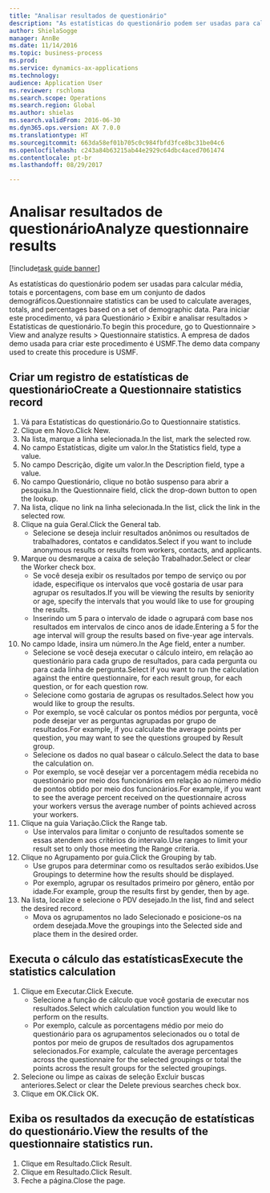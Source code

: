 ```yaml
--- 
title: "Analisar resultados de questionário"
description: "As estatísticas do questionário podem ser usadas para calcular média, totais e porcentagens, com base em um conjunto de dados demográficos."
author: ShielaSogge
manager: AnnBe
ms.date: 11/14/2016
ms.topic: business-process
ms.prod: 
ms.service: dynamics-ax-applications
ms.technology: 
audience: Application User
ms.reviewer: rschloma
ms.search.scope: Operations
ms.search.region: Global
ms.author: shielas
ms.search.validFrom: 2016-06-30
ms.dyn365.ops.version: AX 7.0.0
ms.translationtype: HT
ms.sourcegitcommit: 663da58ef01b705c0c984fbfd3fce8bc31be04c6
ms.openlocfilehash: c243a84b63215ab44e2929c64dbc4aced7061474
ms.contentlocale: pt-br
ms.lasthandoff: 08/29/2017

---
```

# <a name="analyze-questionnaire-results"></a><span data-ttu-id="cd348-103">Analisar resultados de questionário</span><span class="sxs-lookup"><span data-stu-id="cd348-103">Analyze questionnaire results</span></span>

[!include[task guide banner](../../includes/task-guide-banner.md)]

<span data-ttu-id="cd348-104">As estatísticas do questionário podem ser usadas para calcular média, totais e porcentagens, com base em um conjunto de dados demográficos.</span><span class="sxs-lookup"><span data-stu-id="cd348-104">Questionnaire statistics can be used to calculate averages, totals, and percentages based on a set of demographic data.</span></span> <span data-ttu-id="cd348-105">Para iniciar este procedimento, vá para Questionário > Exibir e analisar resultados > Estatísticas de questionário.</span><span class="sxs-lookup"><span data-stu-id="cd348-105">To begin this procedure, go to Questionnaire > View and analyze results > Questionnaire statistics.</span></span> <span data-ttu-id="cd348-106">A empresa de dados demo usada para criar este procedimento é USMF.</span><span class="sxs-lookup"><span data-stu-id="cd348-106">The demo data company used to create this procedure is USMF.</span></span>


## <a name="create-a-questionnaire-statistics-record"></a><span data-ttu-id="cd348-107">Criar um registro de estatísticas de questionário</span><span class="sxs-lookup"><span data-stu-id="cd348-107">Create a Questionnaire statistics record</span></span>
1. <span data-ttu-id="cd348-108">Vá para Estatísticas do questionário.</span><span class="sxs-lookup"><span data-stu-id="cd348-108">Go to Questionnaire statistics.</span></span>
2. <span data-ttu-id="cd348-109">Clique em Novo.</span><span class="sxs-lookup"><span data-stu-id="cd348-109">Click New.</span></span>
3. <span data-ttu-id="cd348-110">Na lista, marque a linha selecionada.</span><span class="sxs-lookup"><span data-stu-id="cd348-110">In the list, mark the selected row.</span></span>
4. <span data-ttu-id="cd348-111">No campo Estatísticas, digite um valor.</span><span class="sxs-lookup"><span data-stu-id="cd348-111">In the Statistics field, type a value.</span></span>
5. <span data-ttu-id="cd348-112">No campo Descrição, digite um valor.</span><span class="sxs-lookup"><span data-stu-id="cd348-112">In the Description field, type a value.</span></span>
6. <span data-ttu-id="cd348-113">No campo Questionário, clique no botão suspenso para abrir a pesquisa.</span><span class="sxs-lookup"><span data-stu-id="cd348-113">In the Questionnaire field, click the drop-down button to open the lookup.</span></span>
7. <span data-ttu-id="cd348-114">Na lista, clique no link na linha selecionada.</span><span class="sxs-lookup"><span data-stu-id="cd348-114">In the list, click the link in the selected row.</span></span>
8. <span data-ttu-id="cd348-115">Clique na guia Geral.</span><span class="sxs-lookup"><span data-stu-id="cd348-115">Click the General tab.</span></span>
    * <span data-ttu-id="cd348-116">Selecione se deseja incluir resultados anônimos ou resultados de trabalhadores, contatos e candidatos.</span><span class="sxs-lookup"><span data-stu-id="cd348-116">Select if you want to include anonymous results or results from workers, contacts, and applicants.</span></span>  
9. <span data-ttu-id="cd348-117">Marque ou desmarque a caixa de seleção Trabalhador.</span><span class="sxs-lookup"><span data-stu-id="cd348-117">Select or clear the Worker check box.</span></span>
    * <span data-ttu-id="cd348-118">Se você deseja exibir os resultados por tempo de serviço ou por idade, especifique os intervalos que você gostaria de usar para agrupar os resultados.</span><span class="sxs-lookup"><span data-stu-id="cd348-118">If you will be viewing the results by seniority or age, specify the intervals that you would like to use for grouping the results.</span></span>  
    * <span data-ttu-id="cd348-119">Inserindo um 5 para o intervalo de idade o agrupará com base nos resultados em intervalos de cinco anos de idade.</span><span class="sxs-lookup"><span data-stu-id="cd348-119">Entering a 5 for the age interval will group the results based on five-year age intervals.</span></span>  
10. <span data-ttu-id="cd348-120">No campo Idade, insira um número.</span><span class="sxs-lookup"><span data-stu-id="cd348-120">In the Age field, enter a number.</span></span>
    * <span data-ttu-id="cd348-121">Selecione se você deseja executar o cálculo inteiro, em relação ao questionário para cada grupo de resultados, para cada pergunta ou para cada linha de pergunta.</span><span class="sxs-lookup"><span data-stu-id="cd348-121">Select if you want to run the calculation against the entire questionnaire, for each result group, for each question, or for each question row.</span></span>  
    * <span data-ttu-id="cd348-122">Selecione como gostaria de agrupas os resultados.</span><span class="sxs-lookup"><span data-stu-id="cd348-122">Select how you would like to group the results.</span></span>  
    * <span data-ttu-id="cd348-123">Por exemplo, se você calcular os pontos médios por pergunta, você pode desejar ver as perguntas agrupadas por grupo de resultados.</span><span class="sxs-lookup"><span data-stu-id="cd348-123">For example, if you calculate the average points per question, you may want to see the questions grouped by Result group.</span></span>  
    * <span data-ttu-id="cd348-124">Selecione os dados no qual basear o cálculo.</span><span class="sxs-lookup"><span data-stu-id="cd348-124">Select the data to base the calculation on.</span></span>  
    * <span data-ttu-id="cd348-125">Por exemplo, se você desejar ver a porcentagem média recebida no questionário por meio dos funcionários em relação ao número médio de pontos obtido por meio dos funcionários.</span><span class="sxs-lookup"><span data-stu-id="cd348-125">For example, if you want to see the average percent received on the questionnaire across your workers versus the average number of points achieved across your workers.</span></span>  
11. <span data-ttu-id="cd348-126">Clique na guia Variação.</span><span class="sxs-lookup"><span data-stu-id="cd348-126">Click the Range tab.</span></span>
    * <span data-ttu-id="cd348-127">Use intervalos para limitar o conjunto de resultados somente se essas atendem aos critérios do intervalo.</span><span class="sxs-lookup"><span data-stu-id="cd348-127">Use ranges to limit your result set to only those meeting the Range criteria.</span></span>  
12. <span data-ttu-id="cd348-128">Clique no Agrupamento por guia.</span><span class="sxs-lookup"><span data-stu-id="cd348-128">Click the Grouping by tab.</span></span>
    * <span data-ttu-id="cd348-129">Use grupos para determinar como os resultados serão exibidos.</span><span class="sxs-lookup"><span data-stu-id="cd348-129">Use Groupings to determine how the results should be displayed.</span></span>  
    * <span data-ttu-id="cd348-130">Por exemplo, agrupar os resultados primeiro por gênero, então por idade.</span><span class="sxs-lookup"><span data-stu-id="cd348-130">For example, group the results first by gender, then by age.</span></span>  
13. <span data-ttu-id="cd348-131">Na lista, localize e selecione o PDV desejado.</span><span class="sxs-lookup"><span data-stu-id="cd348-131">In the list, find and select the desired record.</span></span>
    * <span data-ttu-id="cd348-132">Mova os agrupamentos no lado Selecionado e posicione-os na ordem desejada.</span><span class="sxs-lookup"><span data-stu-id="cd348-132">Move the groupings into the Selected side and place them in the desired order.</span></span>  

## <a name="execute-the-statistics-calculation"></a><span data-ttu-id="cd348-133">Executa o cálculo das estatísticas</span><span class="sxs-lookup"><span data-stu-id="cd348-133">Execute the statistics calculation</span></span>
1. <span data-ttu-id="cd348-134">Clique em Executar.</span><span class="sxs-lookup"><span data-stu-id="cd348-134">Click Execute.</span></span>
    * <span data-ttu-id="cd348-135">Selecione a função de cálculo que você gostaria de executar nos resultados.</span><span class="sxs-lookup"><span data-stu-id="cd348-135">Select which calculation function you would like to perform on the results.</span></span>  
    * <span data-ttu-id="cd348-136">Por exemplo, calcule as porcentagens médio por meio do questionário para os agrupamentos selecionados ou o total de pontos por meio de grupos de resultados dos agrupamentos selecionados.</span><span class="sxs-lookup"><span data-stu-id="cd348-136">For example, calculate the average percentages across the questionnaire for the selected groupings or total the points across the result groups for the selected groupings.</span></span>  
2. <span data-ttu-id="cd348-137">Selecione ou limpe as caixas de seleção Excluir buscas anteriores.</span><span class="sxs-lookup"><span data-stu-id="cd348-137">Select or clear the Delete previous searches check box.</span></span>
3. <span data-ttu-id="cd348-138">Clique em OK.</span><span class="sxs-lookup"><span data-stu-id="cd348-138">Click OK.</span></span>

## <a name="view-the-results-of-the-questionnaire-statistics-run"></a><span data-ttu-id="cd348-139">Exiba os resultados da execução de estatísticas do questionário.</span><span class="sxs-lookup"><span data-stu-id="cd348-139">View the results of the questionnaire statistics run.</span></span>
1. <span data-ttu-id="cd348-140">Clique em Resultado.</span><span class="sxs-lookup"><span data-stu-id="cd348-140">Click Result.</span></span>
2. <span data-ttu-id="cd348-141">Clique em Resultado.</span><span class="sxs-lookup"><span data-stu-id="cd348-141">Click Result.</span></span>
3. <span data-ttu-id="cd348-142">Feche a página.</span><span class="sxs-lookup"><span data-stu-id="cd348-142">Close the page.</span></span>


